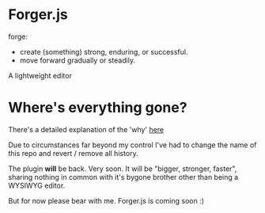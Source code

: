 Forger.js
=========

forge:

* create (something) strong, enduring, or successful.
* move forward gradually or steadily.

A lightweight editor

# Where's everything gone?

There's a detailed explanation of the 'why' [here](https://kerrygallagher.co.uk/whered-it-go/)

Due to circumstances far beyond my control I've had to change the name of this repo and revert / remove all history. 

The plugin **will** be back. Very soon. It will be "bigger, stronger, faster", sharing nothing in common with it's bygone brother other than being a WYSIWYG editor. 

But for now please bear with me. Forger.js is coming soon :)



